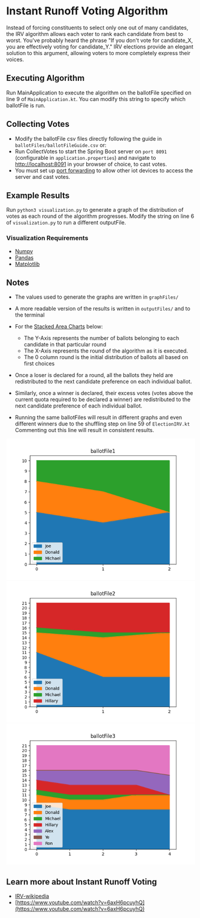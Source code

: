 # Instant Runoff Voting Algorithm

Instead of forcing constituents to select only one out of many candidates, the IRV algorithm allows each voter to rank each candidate from best to worst. You've probably heard the phrase "If you don't vote for candidate_X, you are effectively voting for candidate_Y." IRV elections provide an elegant solution to this argument, allowing voters to more completely express their voices.

## Executing Algorithm

Run MainApplication to execute the algorithm on the ballotFile specified on line 9 of `MainApplication.kt`. You can modify this string to specify which ballotFile is run.

## Collecting Votes

* Modify the ballotFile csv files directly following the guide in `ballotFiles/ballotFileGuide.csv` or:
* Run CollectVotes to start the Spring Boot server on `port 8091` (configurable in `application.properties`) and navigate to [http://localhost:8091](http://localhost:8091) in your browser of choice, to cast votes. 
* You must set up [port forwarding](https://www.hellotech.com/guide/for/how-to-port-forward) to allow other iot devices to access the server and cast votes.

## Example Results

Run `python3 visualization.py` to generate a graph of the distribution of votes as each round of the algorithm progresses. Modify the string on line 6 of `visualization.py` to run a different outputFile.

### Visualization Requirements

* [Numpy](https://numpy.org)
* [Pandas](https://pypi.org/project/pandas/)
* [Matplotlib](https://matplotlib.org)

## Notes
* The values used to generate the graphs are written in `graphFiles/`
* A more readable version of the results is written in `outputFiles/` and to the terminal
* For the [Stacked Area Charts](https://www.python-graph-gallery.com/stacked-area-plot/#:~:text=A%20stacked%20area%20chart%20displays,read%20each%20group%20value%20accurately.) below:
  * The Y-Axis represents the number of ballots belonging to each candidate in that particular round
  * The X-Axis represents the round of the algorithm as it is executed.
  * The 0 column round is the initial distribution of ballots all based on first choices

* Once a loser is declared for a round, all the ballots they held are redistributed to the next candidate preference on each individual ballot.
* Similarly, once a winner is declared, their excess votes (votes above the current quota required to be declared a winner) are redistributed to the next candidate preference of each individual ballot.
* Running the same ballotFiles will result in different graphs and even different winners due to the shuffling step on line 59 of `ElectionIRV.kt` Commenting out this line will result in consistent results.

![ballotFile1](images/ballotFile1.png)
![ballotFile2](images/ballotFile2.png)
![ballotFile3](images/ballotFile3.png)

## Learn more about Instant Runoff Voting

* [IRV-wikipedia](https://en.wikipedia.org/wiki/Instant-runoff_voting#:~:text=If%20a%20candidate%20has%20moretotals%20of%20their%20next%20choice.)
* [https://www.youtube.com/watch?v=6axH6pcuyhQ](https://www.youtube.com/watch?v=6axH6pcuyhQ)
